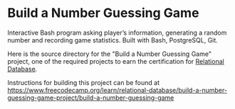# Build a Number Guessing Game

Interactive Bash program asking player’s information, generating a random number and recording game statistics. Built with Bash, PostgreSQL, Git.

Here is the source directory for the "Build a Number Guessing Game" project, one of the required projects to earn the certification for [Relational Database](https://www.freecodecamp.org/learn/relational-database).

Instructions for building this project can be found at https://www.freecodecamp.org/learn/relational-database/build-a-number-guessing-game-project/build-a-number-guessing-game
